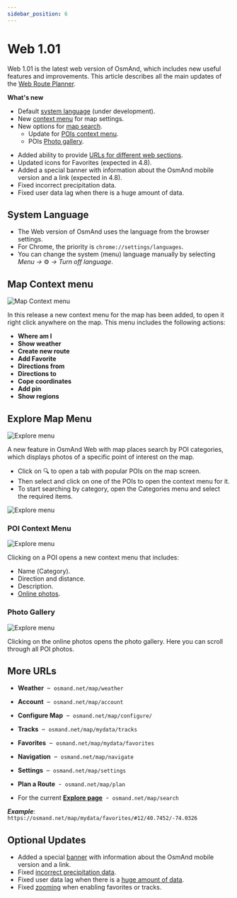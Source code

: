 ```yaml
---
sidebar_position: 6
---
```


# Web 1.01

Web 1.01 is the latest web version of OsmAnd, which includes new useful features and improvements. This article describes all the main updates of the [Web Route Planner](../user/plan-route/web.md). 

**What's new**

- Default [system language](#system-language) (under development).
- New [context menu](#map-context-menu) for map settings.
- New options for [map search](#explore-map-menu).
    - Update for [POIs context menu](#poi-context-menu).
    - POIs [Photo gallery](#photo-gallery).
<!--- Display of [Wikimedia images](#wikimedia-images) on the map (in testing).-->
- Added ability to provide [URLs for different web sections](#more-urls).
- Updated icons for Favorites (expected in 4.8).
- Added a special banner with information about the OsmAnd mobile version and a link (expected in 4.8).
- Fixed incorrect precipitation data.
- Fixed user data lag when there is a huge amount of data.


## System Language

- The Web version of OsmAnd uses the language from the browser settings.  
- For Chrome, the priority is `chrome://settings/languages`.  
- You can change the system (menu) language manually by selecting  
    *Menu →* ⚙ *→ Turn off language*.


## Map Context menu

![Map Context menu](../../blog/2024-07-01-web-1-01/img/map_context_menu.png)

In this release a new context menu for the map has been added, to open it right click anywhere on the map. This menu includes the following actions:

- **Where am I**
- **Show weather**
- **Create new route**
- **Add Favorite**
- **Directions from**
- **Directions to**
- **Cope coordinates**
- **Add pin**
- **Show regions**


## Explore Map Menu

![Explore menu](../../blog/2024-07-01-web-1-01/img/explore.png)

A new feature in OsmAnd Web with map places search by POI categories, which displays photos of a specific point of interest on the map.

- Click on 🔍 to open a tab with popular POIs on the map screen. 
- Then select and click on one of the POIs to open the context menu for it.
- To start searching by category, open the Categories menu and select the required items.

![Explore menu](../../blog/2024-07-01-web-1-01/img/explore_cat.png)

### POI Context Menu

![Explore menu](../../blog/2024-07-01-web-1-01/img/poi_context.png)

Clicking on a POI opens a new context menu that includes:

- Name (Сategory).
- Direction and distance.
- Description.
- [Online photos](#photo-gallery).

### Photo Gallery

![Explore menu](../../blog/2024-07-01-web-1-01/img/poi_photo.png)

Clicking on the online photos opens the photo gallery. Here you can scroll through all POI photos.

<!--
## Wikimedia Images

![Explore menu](../../blog/2024-07-01-web-1-01/img/wiki_photos.png)

:::note
This is a test version for developers.
:::

Added the feature to display Wikimedia images on the map.
-->

## More URLs

-  **Weather**&nbsp; – &nbsp;`osmand.net/map/weather`

-  **Account**&nbsp; – &nbsp;`osmand.net/map/account`

-  **Configure Map**&nbsp; – &nbsp;`osmand.net/map/configure/`

-  **Tracks**&nbsp; – &nbsp;`osmand.net/map/mydata/tracks`

-  **Favorites**&nbsp; – &nbsp;`osmand.net/map/mydata/favorites`

-  **Navigation**&nbsp; – &nbsp;`osmand.net/map/navigate`

-  **Settings**&nbsp; – &nbsp;`osmand.net/map/settings`

-  **Plan a Route**&nbsp; - &nbsp;`osmand.net/map/plan`

-  For the current [**Explore page**](#explore-map-menu)&nbsp; - &nbsp;`osmand.net/map/search`


***Example***:  
    `https://osmand.net/map/mydata/favorites/#12/40.7452/-74.0326`


## Optional Updates

- Added a special [banner](https://github.com/osmandapp/OsmAnd/issues/18825) with information about the OsmAnd mobile version and a link.
- Fixed [incorrect precipitation data](https://github.com/osmandapp/OsmAnd-Issues/issues/2578).
- Fixed user data lag when there is a [huge amount of data](https://github.com/osmandapp/web/issues/384).
- Fixed [zooming](https://github.com/osmandapp/web/issues/246) when enabling favorites or tracks.

